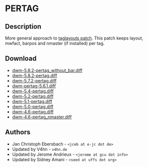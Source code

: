 PERTAG
======

Description
-----------
More general approach to [taglayouts patch][3]. This patch keeps layout,
mwfact, barpos and nmaster (if installed) per tag.

Download
--------
* [dwm-5.8.2-pertag\_without\_bar.diff][11]
* [dwm-5.8.2-pertag.diff][10]
* [dwm-5.7.2-pertag.diff][9]
* [dwm-pertag-5.6.1.diff][8]
* [dwm-5.4-pertag.diff][7]
* [dwm-5.2-pertag.diff][6]
* [dwm-5.1-pertag.diff][5]
* [dwm-5.0-pertag.diff][4]
* [dwm-4.6-pertag.diff][1]
* [dwm-4.6-pertag_nmaster.diff][2]

Authors
-------
* Jan Christoph Ebersbach - `<jceb at e-jc dot de>`
* Updated by V4hn - `v4hn.de`
* Updated by Jerome Andrieux - `<jerome at gcu dot info>`
* Updated by Sidney Amani - `<seed at uffs dot org>`

[1]: http://www.e-jc.de/dwm/4.6/current/dwm-4.6-pertag.diff
[2]: http://www.e-jc.de/dwm/4.6/current/dwm-4.6-pertag_nmaster.diff
[3]: historical/taglayouts
[4]: http://www.e-jc.de/dwm/5.0/current/dwm-5.0-pertag.diff
[5]: http://v4hn.de/patches/dwm-5.1-pertag.diff
[6]: historical/dwm-5.2-pertag.diff
[7]: historical/dwm-5.4-pertag.diff
[8]: dwm-pertag-5.6.1.diff
[9]: dwm-5.7.2-pertag.diff
[10]: dwm-5.8.2-pertag.diff
[11]: dwm-5.8.2-pertag_without_bar.diff
